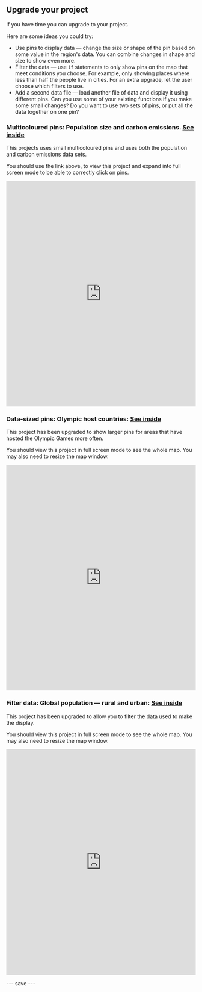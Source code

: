 ## Upgrade your project

If you have time you can upgrade to your project. 

Here are some ideas you could try:
- Use pins to display data — change the size or shape of the pin based on some value in the region's data. You can combine changes in shape and size to show even more.
- Filter the data — use `if` statements to only show pins on the map that meet conditions you choose. For example, only showing places where less than half the people live in cities. For an extra upgrade, let the user choose which filters to use.
- Add a second data file — load another file of data and display it using different pins. Can you use some of your existing functions if you make some small changes? Do you want to use two sets of pins, or put all the data together on one pin?

### Multicoloured pins: Population size and carbon emissions. [See inside](https://trinket.io/python/b51eb6b362)

This projects uses small multicoloured pins and uses both the population and carbon emissions data sets.

You should use the link above, to view this project and expand into full screen mode to be able to correctly click on pins.

<iframe src="https://trinket.io/embed/python/b51eb6b362" width="100%" height="600" frameborder="0" marginwidth="0" marginheight="0" allowfullscreen></iframe>


### Data-sized pins: Olympic host countries: [See inside](https://trinket.io/python/42df9879d7)
This project has been upgraded to show larger pins for areas that have hosted the Olympic Games more often.

You should view this project in full screen mode to see the whole map. You may also need to resize the map window.

<iframe src="https://trinket.io/embed/python/42df9879d7?outputOnly=true" width="100%" height="600" frameborder="0" marginwidth="0" marginheight="0" allowfullscreen></iframe>

### Filter data: Global population — rural and urban: [See inside](https://trinket.io/python/afcdf3fdea)
This project has been upgraded to allow you to filter the data used to make the display.

You should view this project in full screen mode to see the whole map. You may also need to resize the map window.

<iframe src="https://trinket.io/embed/python/afcdf3fdea?outputOnly=true" width="100%" height="600" frameborder="0" marginwidth="0" marginheight="0" allowfullscreen></iframe>

--- save ---
